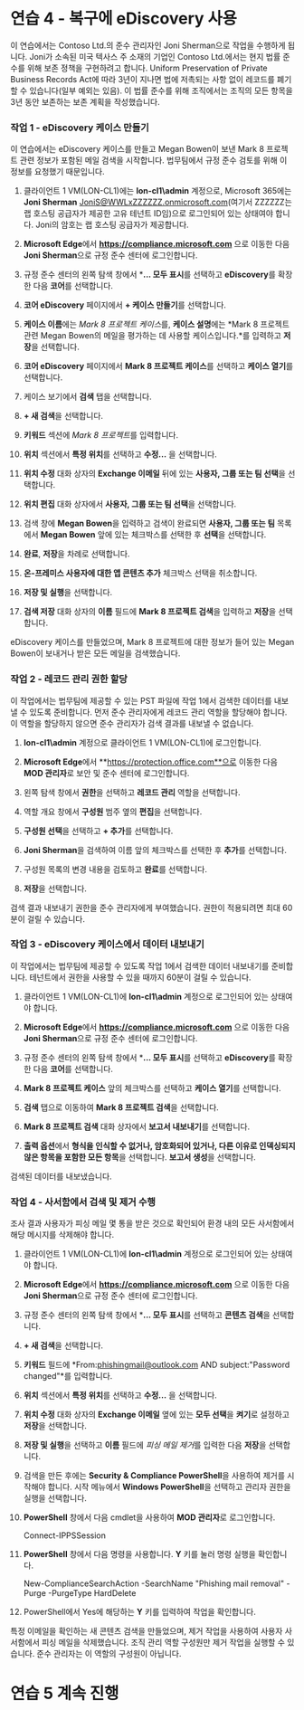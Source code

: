 ﻿# 연습 4 - 복구에 eDiscovery 사용

이 연습에서는 Contoso Ltd.의 준수 관리자인 Joni Sherman으로 작업을 수행하게 됩니다. Joni가 소속된 미국 텍사스 주 소재의 기업인 Contoso Ltd.에서는 현지 법률 준수를 위해 보존 정책을 구현하려고 합니다. Uniform Preservation of Private Business Records Act에 따라 3년이 지나면 법에 저촉되는 사항 없이 레코드를 폐기할 수 있습니다(일부 예외는 있음). 이 법률 준수를 위해 조직에서는 조직의 모든 항목을 3년 동안 보존하는 보존 계획을 작성했습니다.

### 작업 1 - eDiscovery 케이스 만들기

이 연습에서는 eDiscovery 케이스를 만들고 Megan Bowen이 보낸 Mark 8 프로젝트 관련 정보가 포함된 메일 검색을 시작합니다. 법무팀에서 규정 준수 검토를 위해 이 정보를 요청했기 때문입니다.

1. 클라이언트 1 VM(LON-CL1)에는 **lon-cl1\admin** 계정으로, Microsoft 365에는 **Joni Sherman** JoniS@WWLxZZZZZZ.onmicrosoft.com(여기서 ZZZZZZ는 랩 호스팅 공급자가 제공한 고유 테넌트 ID임)으로 로그인되어 있는 상태여야 합니다.  Joni의 암호는 랩 호스팅 공급자가 제공합니다. 

2. **Microsoft Edge**에서 **https://compliance.microsoft.com** 으로 이동한 다음 **Joni Sherman**으로 규정 준수 센터에 로그인합니다.

3. 규정 준수 센터의 왼쪽 탐색 창에서 ***... 모두 표시**를 선택하고 **eDiscovery**를 확장한 다음 **코어**를 선택합니다.

4. **코어 eDiscovery** 페이지에서 **+ 케이스 만들기**를 선택합니다.

5. **케이스 이름**에는 *Mark 8 프로젝트 케이스*를, **케이스 설명**에는 *Mark 8 프로젝트 관련 Megan Bowen의 메일을 평가하는 데 사용할 케이스입니다.*를 입력하고 **저장**을 선택합니다.

6. **코어 eDiscovery** 페이지에서 **Mark 8 프로젝트 케이스**를 선택하고 **케이스 열기**를 선택합니다.

7. 케이스 보기에서 **검색** 탭을 선택합니다.

8. **+ 새 검색**을 선택합니다.

9. **키워드** 섹션에 *Mark 8 프로젝트*를 입력합니다.

10. **위치** 섹션에서 **특정 위치**를 선택하고 **수정...** 을 선택합니다.

11. **위치 수정** 대화 상자의 **Exchange 이메일** 뒤에 있는 **사용자, 그룹 또는 팀 선택**을 선택합니다.

12. **위치 편집** 대화 상자에서 **사용자, 그룹 또는 팀 선택**을 선택합니다.

13. 검색 창에 **Megan Bowen**을 입력하고 검색이 완료되면 **사용자, 그룹 또는 팀** 목록에서 **Megan Bowen** 앞에 있는 체크박스를 선택한 후 **선택**을 선택합니다.

14. **완료**, **저장**을 차례로 선택합니다.

15. **온-프레미스 사용자에 대한 앱 콘텐츠 추가** 체크박스 선택을 취소합니다.

16. **저장 및 실행**을 선택합니다.

17. **검색 저장** 대화 상자의 **이름** 필드에 **Mark 8 프로젝트 검색**을 입력하고 **저장**을 선택합니다.

eDiscovery 케이스를 만들었으며, Mark 8 프로젝트에 대한 정보가 들어 있는 Megan Bowen이 보내거나 받은 모든 메일을 검색했습니다.

### 작업 2 - 레코드 관리 권한 할당

이 작업에서는 법무팀에 제공할 수 있는 PST 파일에 작업 1에서 검색한 데이터를 내보낼 수 있도록 준비합니다. 먼저 준수 관리자에게 레코드 관리 역할을 할당해야 합니다. 이 역할을 할당하지 않으면 준수 관리자가 검색 결과를 내보낼 수 없습니다.

1. **lon-cl1\admin** 계정으로 클라이언트 1 VM(LON-CL1)에 로그인합니다.

2. **Microsoft Edge**에서 **https://protection.office.com**으로 이동한 다음 **MOD 관리자**로 보안 및 준수 센터에 로그인합니다.

3. 왼쪽 탐색 창에서 **권한**을 선택하고 **레코드 관리** 역할을 선택합니다.

4. 역할 개요 창에서 **구성원** 범주 옆의 **편집**을 선택합니다.

5. **구성원 선택**을 선택하고 **+ 추가**를 선택합니다.
 
6. **Joni Sherman**을 검색하여 이름 앞의 체크박스를 선택한 후 **추가**를 선택합니다.

7. 구성원 목록의 변경 내용을 검토하고 **완료**를 선택합니다.

8. **저장**을 선택합니다.

검색 결과 내보내기 권한을 준수 관리자에게 부여했습니다. 권한이 적용되려면 최대 60분이 걸릴 수 있습니다.

### 작업 3 - eDiscovery 케이스에서 데이터 내보내기

이 작업에서는 법무팀에 제공할 수 있도록 작업 1에서 검색한 데이터 내보내기를 준비합니다.  테넌트에서 권한을 사용할 수 있을 때까지 60분이 걸릴 수 있습니다.

1. 클라이언트 1 VM(LON-CL1)에 **lon-cl1\admin** 계정으로 로그인되어 있는 상태여야 합니다.

2. **Microsoft Edge**에서 **https://compliance.microsoft.com** 으로 이동한 다음 **Joni Sherman**으로 규정 준수 센터에 로그인합니다.

3. 규정 준수 센터의 왼쪽 탐색 창에서 ***... 모두 표시**를 선택하고 **eDiscovery**를 확장한 다음 **코어**를 선택합니다.

4. **Mark 8 프로젝트 케이스** 앞의 체크박스를 선택하고 **케이스 열기**를 선택합니다.

5. **검색** 탭으로 이동하여 **Mark 8 프로젝트 검색**을 선택합니다.

6. **Mark 8 프로젝트 검색** 대화 상자에서 **보고서 내보내기**를 선택합니다.

7. **출력 옵션**에서 **형식을 인식할 수 없거나, 암호화되어 있거나, 다른 이유로 인덱싱되지 않은 항목을 포함한 모든 항목**을 선택합니다.  **보고서 생성**을 선택합니다.

검색된 데이터를 내보냈습니다.

### 작업 4 - 사서함에서 검색 및 제거 수행

조사 결과 사용자가 피싱 메일 몇 통을 받은 것으로 확인되어 환경 내의 모든 사서함에서 해당 메시지를 삭제해야 합니다.

1. 클라이언트 1 VM(LON-CL1)에 **lon-cl1\admin** 계정으로 로그인되어 있는 상태여야 합니다.

2. **Microsoft Edge**에서 **https://compliance.microsoft.com** 으로 이동한 다음 **Joni Sherman**으로 규정 준수 센터에 로그인합니다.

3. 규정 준수 센터의 왼쪽 탐색 창에서 ***... 모두 표시**를 선택하고 **콘텐츠 검색**을 선택합니다.

4. **+ 새 검색**을 선택합니다.

5. **키워드** 필드에 *From:phishingmail@outlook.com AND subject:"Password changed"*를 입력합니다.

6. **위치** 섹션에서 **특정 위치**를 선택하고 **수정...** 을 선택합니다.

7. **위치 수정** 대화 상자의 **Exchange 이메일** 옆에 있는 **모두 선택**을 **켜기**로 설정하고 **저장**을 선택합니다.

8. **저장 및 실행**을 선택하고 **이름** 필드에 *피싱 메일 제거*를 입력한 다음 **저장**을 선택합니다.

9. 검색을 만든 후에는 **Security & Compliance PowerShell**을 사용하여 제거를 시작해야 합니다. 시작 메뉴에서 **Windows PowerShell**을 선택하고 관리자 권한을 실행을 선택합니다.

10. **PowerShell** 창에서 다음 cmdlet을 사용하여 **MOD 관리자**로 로그인합니다.

	Connect-IPPSSession

11. **PowerShell** 창에서 다음 명령을 사용합니다. **Y** 키를 눌러 명령 실행을 확인합니다.

	New-ComplianceSearchAction -SearchName "Phishing mail removal" -Purge -PurgeType HardDelete

12. PowerShell에서 Yes에 해당하는 **Y** 키를 입력하여 작업을 확인합니다.

특정 이메일을 확인하는 새 콘텐츠 검색을 만들었으며, 제거 작업을 사용하여 사용자 사서함에서 피싱 메일을 삭제했습니다. 조직 관리 역할 구성원만 제거 작업을 실행할 수 있습니다. 준수 관리자는 이 역할의 구성원이 아닙니다.

# 연습 5 계속 진행